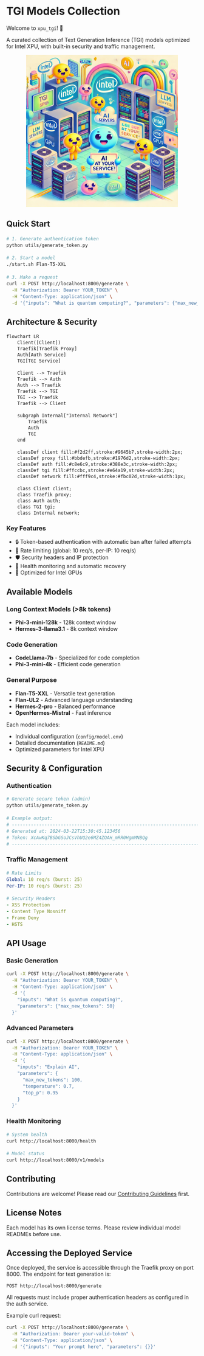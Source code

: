 # TGI Models Collection

Welcome to `xpu_tgi`! 🚀  

A curated collection of Text Generation Inference (TGI) models optimized for Intel XPU, with built-in security and traffic management.

<div align="center">
<img src="./hi_tgi.jpg" alt="TGI LLM Servers" width="400"/>
</div>

## Quick Start

```bash
# 1. Generate authentication token
python utils/generate_token.py

# 2. Start a model
./start.sh Flan-T5-XXL

# 3. Make a request
curl -X POST http://localhost:8000/generate \
  -H "Authorization: Bearer YOUR_TOKEN" \
  -H "Content-Type: application/json" \
  -d '{"inputs": "What is quantum computing?", "parameters": {"max_new_tokens": 50}}'
```

## Architecture & Security

```mermaid
flowchart LR
    Client([Client])
    Traefik[Traefik Proxy]
    Auth[Auth Service]
    TGI[TGI Service]

    Client --> Traefik
    Traefik --> Auth
    Auth --> Traefik
    Traefik --> TGI
    TGI --> Traefik
    Traefik --> Client

    subgraph Internal["Internal Network"]
        Traefik
        Auth
        TGI
    end

    classDef client fill:#f2d2ff,stroke:#9645b7,stroke-width:2px;
    classDef proxy fill:#bbdefb,stroke:#1976d2,stroke-width:2px;
    classDef auth fill:#c8e6c9,stroke:#388e3c,stroke-width:2px;
    classDef tgi fill:#ffccbc,stroke:#e64a19,stroke-width:2px;
    classDef network fill:#fff9c4,stroke:#fbc02d,stroke-width:1px;

    class Client client;
    class Traefik proxy;
    class Auth auth;
    class TGI tgi;
    class Internal network;

```

### Key Features
- 🔒 Token-based authentication with automatic ban after failed attempts
- 🚦 Rate limiting (global: 10 req/s, per-IP: 10 req/s)
- 🛡️ Security headers and IP protection
- 🔄 Health monitoring and automatic recovery
- 🚀 Optimized for Intel GPUs

## Available Models

### Long Context Models (>8k tokens)
- **Phi-3-mini-128k** - 128k context window
- **Hermes-3-llama3.1** - 8k context window

### Code Generation
- **CodeLlama-7b** - Specialized for code completion
- **Phi-3-mini-4k** - Efficient code generation

### General Purpose
- **Flan-T5-XXL** - Versatile text generation
- **Flan-UL2** - Advanced language understanding
- **Hermes-2-pro** - Balanced performance
- **OpenHermes-Mistral** - Fast inference

Each model includes:
- Individual configuration (`config/model.env`)
- Detailed documentation (`README.md`)
- Optimized parameters for Intel XPU

## Security & Configuration

### Authentication
```bash
# Generate secure token (admin)
python utils/generate_token.py

# Example output:
# --------------------------------------------------------------------------------
# Generated at: 2024-03-22T15:30:45.123456
# Token: XcAwKq7BSbGSoJCsVhUQ2e6MZ4ZOAH_mRR0HgmMNBQg
# --------------------------------------------------------------------------------
```

### Traffic Management
```yaml
# Rate Limits
Global: 10 req/s (burst: 25)
Per-IP: 10 req/s (burst: 25)

# Security Headers
- XSS Protection
- Content Type Nosniff
- Frame Deny
- HSTS
```

## API Usage

### Basic Generation
```bash
curl -X POST http://localhost:8000/generate \
  -H "Authorization: Bearer YOUR_TOKEN" \
  -H "Content-Type: application/json" \
  -d '{
    "inputs": "What is quantum computing?",
    "parameters": {"max_new_tokens": 50}
  }'
```

### Advanced Parameters
```bash
curl -X POST http://localhost:8000/generate \
  -H "Authorization: Bearer YOUR_TOKEN" \
  -H "Content-Type: application/json" \
  -d '{
    "inputs": "Explain AI",
    "parameters": {
      "max_new_tokens": 100,
      "temperature": 0.7,
      "top_p": 0.95
    }
  }'
```

### Health Monitoring
```bash
# System health
curl http://localhost:8000/health

# Model status
curl http://localhost:8000/v1/models
```

## Contributing

Contributions are welcome! Please read our [Contributing Guidelines](CONTRIBUTING.md) first.

## License Notes

Each model has its own license terms. Please review individual model READMEs before use.

## Accessing the Deployed Service

Once deployed, the service is accessible through the Traefik proxy on port 8000. The endpoint for text generation is:

```http
POST http://localhost:8000/generate
```

All requests must include proper authentication headers as configured in the auth service.

Example curl request:
```bash
curl -X POST http://localhost:8000/generate \
  -H "Authorization: Bearer your-valid-token" \
  -H "Content-Type: application/json" \
  -d '{"inputs": "Your prompt here", "parameters": {}}'
```
